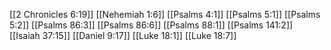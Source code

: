 [[2 Chronicles 6:19]]
[[Nehemiah 1:6]]
[[Psalms 4:1]]
[[Psalms 5:1]]
[[Psalms 5:2]]
[[Psalms 86:3]]
[[Psalms 86:6]]
[[Psalms 88:1]]
[[Psalms 141:2]]
[[Isaiah 37:15]]
[[Daniel 9:17]]
[[Luke 18:1]]
[[Luke 18:7]]
